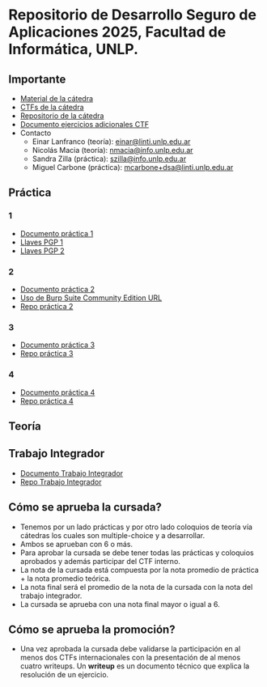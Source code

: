 # Repositorio de Desarrollo Seguro de Aplicaciones 2025, Facultad de Informática, UNLP.

## Importante

- [Material de la cátedra](https://catedras.linti.unlp.edu.ar/course/view.php?id=1287)
- [CTFs de la cátedra](https://ctf.dsa.linti.unlp.edu.ar/)
- [Repositorio de la cátedra](https://github.com/DSAinfo/CTFS-Writeups)
- [Documento ejercicios adicionales CTF](https://docs.google.com/document/d/18TDfF9U79F2gIqNepdLjhuvPEDxL0f7GKfLxARP-wrw/edit?usp=sharing)
- Contacto
  - Einar Lanfranco (teoría): einar@linti.unlp.edu.ar
  - Nicolás Macia (teoría): nmacia@info.unlp.edu.ar
  - Sandra Zilla (práctica): szilla@info.unlp.edu.ar
  - Miguel Carbone (práctica): mcarbone+dsa@linti.unlp.edu.ar

## Práctica

### 1

- [Documento práctica 1](https://docs.google.com/document/d/116bLLGzduvVYHJcxtHo0gP3eAJMnfSVGsXdWwXFmgJ4/edit?usp=sharing)
- [Llaves PGP 1](https://keys.openpgp.org/)
- [Llaves PGP 2](https://keyserver.ubuntu.com/)

### 2

- [Documento práctica 2](https://docs.google.com/document/d/1YLNYXie--ZsqTcrEyFosSA3loAryMWYaFuzHzaBZld8/edit?usp=sharing)
- [Uso de Burp Suite Community Edition URL](https://www.youtube.com/watch?v=RAYTgCjWFFQ)
- [Repo práctica 2](https://github.com/DSAinfo/2025-Error404/tree/main/practica2)

### 3

- [Documento práctica 3](https://docs.google.com/document/d/1zKVt4pFiNLtA_cozOLY0_wvcCFM4g1G43LQGLQp7G4g/edit?usp=sharing)
- [Repo práctica 3](https://github.com/DSAinfo/2025-Error404/tree/main/practica3)

### 4

- [Documento práctica 4](https://docs.google.com/document/d/1-eH-NIdDKwYCSlMGTm4nbWzGQRm3V_9ZChBdLf7vCeY/edit?usp=sharing)
- [Repo práctica 4](https://github.com/DSAinfo/2025-Error404/tree/main/practica4)

## Teoría

## Trabajo Integrador

- [Documento Trabajo Integrador](https://www.placeholder.com)
- [Repo Trabajo Integrador](https://github.com/DSAinfo/2025-Error404/tree/main/trabajo-integrador)

## Cómo se aprueba la cursada?

- Tenemos por un lado prácticas y por otro lado coloquios de teoría vía cátedras los cuales son multiple-choice y a desarrollar.
- Ambos se aprueban con 6 o más.
- Para aprobar la cursada se debe tener todas las prácticas y coloquios aprobados y además participar del CTF interno.
- La nota de la cursada está compuesta por la nota promedio de práctica + la nota promedio teórica.
- La nota final será el promedio de la nota de la cursada con la nota del trabajo integrador.
- La cursada se aprueba con una nota final mayor o igual a 6.

## Cómo se aprueba la promoción?

- Una vez aprobada la cursada debe validarse la participación en al menos dos CTFs internacionales con la presentación de al menos cuatro writeups. Un **writeup** es un documento técnico que explica la resolución de un ejercicio.
